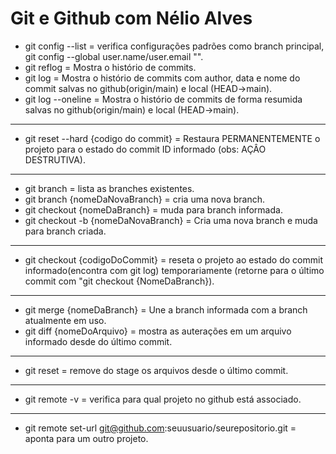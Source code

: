# Git e Github com Nélio Alves

- git config --list = verifica configurações padrões como branch principal, git config --global user.name/user.email "".
- git reflog = Mostra o histório de commits.
- git log = Mostra o histório de commits com author, data e nome do commit salvas no github(origin/main) e local (HEAD->main).
- git log --oneline = Mostra o histório de commits de forma resumida salvas no github(origin/main) e local (HEAD->main).

---

- git reset --hard {codigo do commit} = Restaura PERMANENTEMENTE o projeto para o estado do commit ID informado (obs: AÇÂO DESTRUTIVA).

---

- git branch = lista as branches existentes.
- git branch {nomeDaNovaBranch} = cria uma nova branch.
- git checkout {nomeDaBranch} = muda para branch informada.
- git checkout -b {nomeDaNovaBranch} = Cria uma nova branch e muda para branch criada.

---

- git checkout {codigoDoCommit} = reseta o projeto ao estado do commit informado(encontra com git log) temporariamente (retorne para o último commit com "git checkout {NomeDaBranch}).

---

- git merge {nomeDaBranch} = Une a branch informada com a branch atualmente em uso.
- git diff {nomeDoArquivo} = mostra as auterações em um arquivo informado desde do último commit.

---

- git reset = remove do stage os arquivos desde o último commit.

---

- git remote -v = verifica para qual projeto no github está associado.

---

- git remote set-url git@github.com:seuusuario/seurepositorio.git = aponta para um outro projeto.
